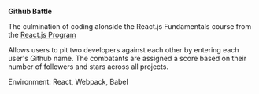 **Github Battle**

The culmination of coding alonside the React.js Fundamentals course from the [React.js Program](http://www.reactjsprogram.com)

Allows users to pit two developers against each other by entering each user's Github name. The combatants are assigned a score based on their number of followers and stars across all projects.

Environment: React, Webpack, Babel
